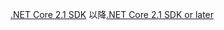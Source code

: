 <span data-ttu-id="0a4a1-101">[.NET Core 2.1 SDK](https://www.microsoft.com/net/download/all) 以降</span><span class="sxs-lookup"><span data-stu-id="0a4a1-101">[.NET Core 2.1 SDK or later](https://www.microsoft.com/net/download/all)</span></span>
